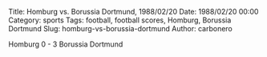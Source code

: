 Title: Homburg vs. Borussia Dortmund, 1988/02/20
Date: 1988/02/20 00:00
Category: sports
Tags: football, football scores, Homburg, Borussia Dortmund
Slug: homburg-vs-borussia-dortmund
Author: carbonero


Homburg 0 - 3 Borussia Dortmund
